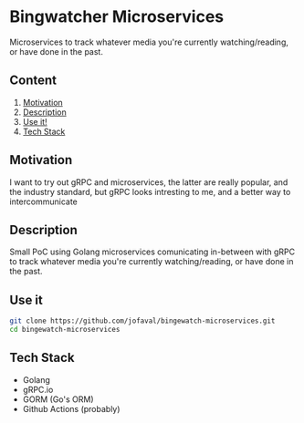 # Bingwatcher Microservices

Microservices to track whatever media you're currently watching/reading, or have done in the past.

## Content

1. [Motivation](#motivation)
1. [Description](#description)
1. [Use it!](#use-it)
1. [Tech Stack](#tech-stack)

## Motivation

I want to try out gRPC and microservices, the latter are really popular, and the industry standard, but gRPC looks intresting to me, and a better way to intercommunicate

## Description

Small PoC using Golang microservices comunicating in-between with gRPC to track whatever media you're currently watching/reading, or have done in the past.

## Use it

```bash
git clone https://github.com/jofaval/bingewatch-microservices.git
cd bingewatch-microservices
```

## Tech Stack

- Golang
- gRPC.io
- GORM (Go's ORM)
- Github Actions (probably)
